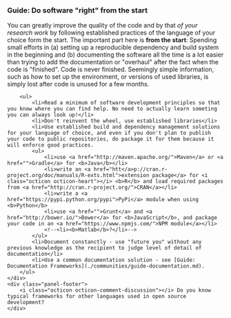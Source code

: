 <div class="panel panel-info">
    <div class="panel-heading">
        <h3 class="panel-title"><i class="octicon octicon-megaphone"></i> Guide: Do software "right" from the start</h3>
    </div>
    <div class="panel-body">
        <p>You can greatly improve the quality of the code and by that <em>of your research work</em> by following established practices of the language of your choice form the start. The important part here is <b>from the start</b>: Spending small efforts in (a) setting up a reproducible dependency and build system in the beginning and (b) documenting the software all the time is a lot easier than trying to add the documentation or "overhaul" after the fact when the code is "finished". <i class="octicon octicon-alert"></i> Code is never finished. Seemingly simple information, such as how to set up the environment, or versions of used libraries, is simply lost after code is unused for a few months.</p>
        
        <ul>
            <li>Read a minimum of software development principles so that you know where you can find help. No need to actually learn someting you can always look up!</li>
            <li>Don't reinvent the wheel, use established libraries</li>
            <li>Use established build and dependency management solutions for your language of choice, and even if you don't plan to publish your code to public repositories, do package it for them because it will enforce good practices.
            <ul>
                <li>use <a href="http://maven.apache.org/">Maven</a> or <a href="">Gradle</a> for <b>Java</b></li>
                <li>write an <a href="htt</a>p://cran.r-project.org/doc/manuals/R-exts.html">extension package</a> for <i class="octicon octicon-heart"></i> <b>R</b> and load required packages from <a href="http://cran.r-project.org/">CRAN</a></li>
                <li>write a <a href="https://pypi.python.org/pypi">PyPi</a> module when using <b>Python</b>
                <li>use <a href="">Grunt</a> and <a href="http://bower.io/">Bower</a> for <b>JavaScript</b>, and package your code in an <a href="https://www.npmjs.com/">NPM module</a></li>
                <!--<li><b>Matlab</b>?</li>-->
            </ul>
            <li>Document constanctly - use "future you" without any previous knowledge as the recipient to judge level of detail of documentation</li>
            <li>Use a common documentation solution - see [Guide: Documentation Frameworks](./communities/guide-documentation.md).
        </ul>
    </div>
    <div class="panel-footer">
        <i class="octicon octicon-comment-discussion"></i> Do you know typical frameworks for other languages used in open source development?
    </div>
</div>

